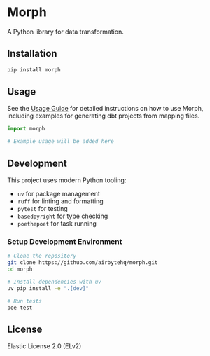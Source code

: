 # Morph

A Python library for data transformation.

## Installation

```bash
pip install morph
```

## Usage

See the [Usage Guide](USAGE.md) for detailed instructions on how to use Morph, including examples for generating dbt projects from mapping files.

```python
import morph

# Example usage will be added here
```

## Development

This project uses modern Python tooling:

- `uv` for package management
- `ruff` for linting and formatting
- `pytest` for testing
- `basedpyright` for type checking
- `poethepoet` for task running

### Setup Development Environment

```bash
# Clone the repository
git clone https://github.com/airbytehq/morph.git
cd morph

# Install dependencies with uv
uv pip install -e ".[dev]"

# Run tests
poe test
```

## License

Elastic License 2.0 (ELv2)
